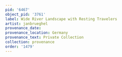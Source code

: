 ```yaml
---
pid: '6467'
object_pid: '3761'
label: Wide River Landscape with Resting Travelers
artist: janbrueghel
provenance_date:
provenance_location: Germany
provenance_text: Private Collection
collection: provenance
order: '1479'
---
```

